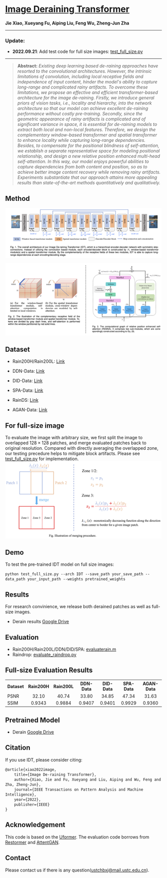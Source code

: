 # [Image Deraining Transformer](https://ieeexplore.ieee.org/document/9798773)
 <b>Jie Xiao, Xueyang Fu, Aiping Liu, Feng Wu, Zheng-Jun Zha</b>
<hr />

### Update:

* **2022.09.21**: Add test code for full size images: <a href="test_full_size.py">test_full_size.py</a>
<hr />

> **Abstract:** *Existing deep learning based de-raining approaches have resorted to the convolutional architectures. However, the intrinsic limitations of convolution, including local receptive fields and independence of input content, hinder the model's ability to capture long-range and complicated rainy artifacts. To overcome these limitations, we propose an effective and efficient transformer-based architecture for the image de-raining. Firstly, we introduce general priors of vision tasks, i.e., locality and hierarchy, into the network architecture so that our model can achieve excellent de-raining performance without costly pre-training. Secondly, since the geometric appearance of rainy artifacts is complicated and of significant variance in space, it is essential for de-raining models to extract both local and non-local features. Therefore, we design the complementary window-based transformer and spatial transformer to enhance locality while capturing long-range dependencies. Besides, to compensate for the positional blindness of self-attention, we establish a separate representative space for modeling positional relationship, and design a new relative position enhanced multi-head self-attention. In this way, our model enjoys powerful abilities to capture dependencies from both content and position, so as to achieve better image content recovery while removing rainy artifacts. Experiments substantiate that our approach attains more appealing results than state-of-the-art methods quantitatively and qualitatively.*

## Method

![IDT](fig/architecture.png)

![Details](fig/details.png)

## Dataset

- Rain200H/Rain200L: [Link](https://www.icst.pku.edu.cn/struct/Projects/joint_rain_removal.html)

- DDN-Data: [Link](https://xueyangfu.github.io/projects/cvpr2017.html)

- DID-Data: [Link](https://github.com/hezhangsprinter/DID-MDN)

- SPA-Data: [Link](https://github.com/stevewongv/SPANet)

- RainDS: [Link](https://github.com/Songforrr/RainDS_CCN)

- AGAN-Data: [Link](https://github.com/rui1996/DeRaindrop)

## For full-size image
To evaluate the image with arbitrary size, we first split the image to overlapped $128\times 128$ patches, and merge evaluated patches back to original resolution.
Compared with directly averaging the overlapped zone, our testing precedure helps to mitigate block artifacts. Please see  <a href="test_full_size.py">test_full_size.py</a> for implementation.
![Merge](fig/merge.png)


## Demo
To test the pre-trained IDT model on full size images:

```
python test_full_size.py --arch IDT --save_path your_save_path --data_path your_input_path --weights pretrained_weights
```

## Results
For research convinience, we release both derained patches as well as full-size images.
- Derain results [Google Drive](https://drive.google.com/drive/folders/17GkFCALmG50RNrc0p4Cl92rAwlVagtWs?usp=sharing)

## Evaluation

- Rain200H/Rain200L/DDN/DID/SPA: <a href="evaluaterain.m">evaluaterain.m</a>
- Raindrop: <a href="evaluate_raindrop.py">evaluate_raindrop.py</a>

## Full-size Evaluation Results
<table>
  <tr>
    <th align="left">Dataset</th>
    <th align="center">Rain200H</th>
    <th align="center">Rain200L</th>
    <th align="center">DDN-Data</th>
    <th align="center">DID-Data</th>
    <th align="center">SPA-Data</th>
    <th align="center">AGAN-Data</th>
  </tr>
  <tr>
    <td align="left">PSNR</td>
    <td align="center">32.10</td>
    <td align="center">40.74</td>
    <td align="center">33.80</td>
    <td align="center">34.85</td>
    <td align="center">47.34</td>
    <td align="center">31.63</td>
  </tr>
  <tr>
    <td align="left">SSIM</td>
    <td align="center">0.9343</td>
    <td align="center">0.9884</td>
    <td align="center">0.9407</td>
    <td align="center">0.9401</td>
    <td align="center">0.9929</td>
    <td align="center">0.9360</td>
  </tr>
</table>

## Pretrained Model
- Derain [Google Drive](https://drive.google.com/drive/folders/1PrEwOyFPciWKHC_UFe5ZE7x9JqfUkUMP?usp=sharing)

## Citation
If you use IDT, please consider citing:

    @article{xiao2022image,
        title={Image De-raining Transformer},
        author={Xiao, Jie and Fu, Xueyang and Liu, Aiping and Wu, Feng and Zha, Zheng-Jun},
        journal={IEEE Transactions on Pattern Analysis and Machine Intelligence},
        year={2022},
        publisher={IEEE}
    }

## Acknowledgement
This code is based on the [Uformer](https://github.com/ZhendongWang6/Uformer). The evaluation code borrows from [Restormer](https://github.com/swz30/Restormer) and [AttentGAN](https://github.com/rui1996/DeRaindrop).

## Contact
Please contact us if there is any question(ustchbxj@mail.ustc.edu.cn).

